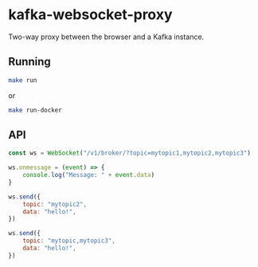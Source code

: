 # kafka-websocket-proxy

Two-way proxy between the browser and a Kafka instance.

## Running

```bash
make run
```

or

```bash
make run-docker
```

## API

```javascript
const ws = WebSocket("/v1/broker/?topic=mytopic1,mytopic2,mytopic3")

ws.onmessage = (event) => {
    console.log("Message: " + event.data)
}

ws.send({
    topic: "mytopic2",
    data: "hello!",
})

ws.send({
    topic: "mytopic,mytopic3",
    data: "hello!",
})

```
